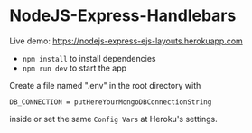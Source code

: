 # NodeJS-Express-Handlebars
Live demo: https://nodejs-express-ejs-layouts.herokuapp.com

- `npm install` to install dependencies
- `npm run dev` to start the app

Create a file named ".env" in the root directory with
```
DB_CONNECTION = putHereYourMongoDBConnectionString
```
inside or set the same `Config Vars` at Heroku's settings.
